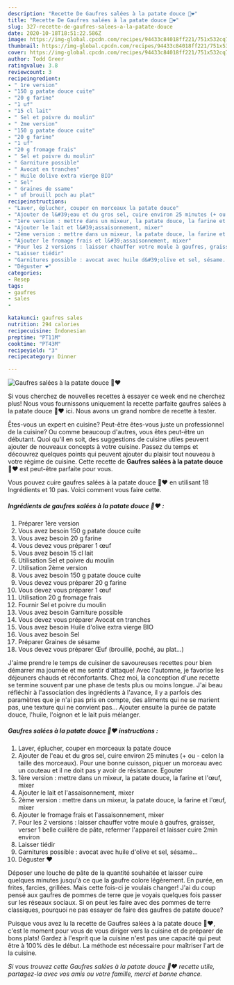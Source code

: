 ```yaml
---
description: "Recette De Gaufres salées à la patate douce 🍠❤️"
title: "Recette De Gaufres salées à la patate douce 🍠❤️"
slug: 327-recette-de-gaufres-salees-a-la-patate-douce
date: 2020-10-18T18:51:22.586Z
image: https://img-global.cpcdn.com/recipes/94433c84018ff221/751x532cq70/gaufres-salees-a-la-patate-douce-🍠❤️-photo-principale-de-la-recette.jpg
thumbnail: https://img-global.cpcdn.com/recipes/94433c84018ff221/751x532cq70/gaufres-salees-a-la-patate-douce-🍠❤️-photo-principale-de-la-recette.jpg
cover: https://img-global.cpcdn.com/recipes/94433c84018ff221/751x532cq70/gaufres-salees-a-la-patate-douce-🍠❤️-photo-principale-de-la-recette.jpg
author: Todd Greer
ratingvalue: 3.8
reviewcount: 3
recipeingredient:
- " 1re version"
- "150 g patate douce cuite"
- "20 g farine"
- "1 uf"
- "15 cl lait"
- " Sel et poivre du moulin"
- " 2me version"
- "150 g patate douce cuite"
- "20 g farine"
- "1 uf"
- "20 g fromage frais"
- " Sel et poivre du moulin"
- " Garniture possible"
- " Avocat en tranches"
- " Huile dolive extra vierge BIO"
- " Sel"
- " Graines de ssame"
- " uf brouill poch au plat"
recipeinstructions:
- "Laver, éplucher, couper en morceaux la patate douce"
- "Ajouter de l&#39;eau et du gros sel, cuire environ 25 minutes (+ ou - celon la taille des morceaux). Pour une bonne cuisson, piquer un morceau avec un couteau et il ne doit pas y avoir de résistance. Egouter"
- "1ère version : mettre dans un mixeur, la patate douce, la farine et l&#39;œuf, mixer"
- "Ajouter le lait et l&#39;assaisonnement, mixer"
- "2ème version : mettre dans un mixeur, la patate douce, la farine et l&#39;œuf, mixer"
- "Ajouter le fromage frais et l&#39;assaisonnement, mixer"
- "Pour les 2 versions : laisser chauffer votre moule à gaufres, graisser, verser 1 belle cuillère de pâte, refermer l&#39;appareil et laisser cuire 2min environ"
- "Laisser tiédir"
- "Garnitures possible : avocat avec huile d&#39;olive et sel, sésame..."
- "Déguster ❤️"
categories:
- Resep
tags:
- gaufres
- sales
- 

katakunci: gaufres sales  
nutrition: 294 calories
recipecuisine: Indonesian
preptime: "PT11M"
cooktime: "PT43M"
recipeyield: "3"
recipecategory: Dinner

---
```



![Gaufres salées à la patate douce 🍠❤️](https://img-global.cpcdn.com/recipes/94433c84018ff221/751x532cq70/gaufres-salees-a-la-patate-douce-🍠❤️-photo-principale-de-la-recette.jpg)

Si vous cherchez de nouvelles recettes à essayer ce week end ne cherchez plus! Nous vous fournissons uniquement la recette parfaite gaufres salées à la patate douce 🍠❤️ ici. Nous avons un grand nombre de recette à tester.

Êtes-vous un expert en cuisine? Peut-être êtes-vous juste un professionnel de la cuisine? Ou comme beaucoup d'autres, vous êtes peut-être un débutant. Quoi qu'il en soit, des suggestions de cuisine utiles peuvent ajouter de nouveaux concepts à votre cuisine. Passez du temps et découvrez quelques points qui peuvent ajouter du plaisir tout nouveau à votre régime de cuisine. Cette recette de <strong> Gaufres salées à la patate douce 🍠❤️ </strong> est peut-être parfaite pour vous.

<!--inarticleads1-->

Vous pouvez cuire gaufres salées à la patate douce 🍠❤️ en utilisant 18 Ingrédients et 10 pas. Voici comment vous faire cette.

##### Ingrédients de gaufres salées à la patate douce 🍠❤️ :

1. Préparer  1ère version
1. Vous avez besoin 150 g patate douce cuite
1. Vous avez besoin 20 g farine
1. Vous devez vous préparer 1 œuf
1. Vous avez besoin 15 cl lait
1. Utilisation  Sel et poivre du moulin
1. Utilisation  2ème version
1. Vous avez besoin 150 g patate douce cuite
1. Vous devez vous préparer 20 g farine
1. Vous devez vous préparer 1 œuf
1. Utilisation 20 g fromage frais
1. Fournir  Sel et poivre du moulin
1. Vous avez besoin  Garniture possible
1. Vous devez vous préparer  Avocat en tranches
1. Vous avez besoin  Huile d&#39;olive extra vierge BIO
1. Vous avez besoin  Sel
1. Préparer  Graines de sésame
1. Vous devez vous préparer  Œuf (brouillé, poché, au plat...)


J&#39;aime prendre le temps de cuisiner de savoureuses recettes pour bien démarrer ma journée et me sentir d&#39;attaque! Avec l&#39;automne, je favorise les déjeuners chauds et réconfortants. Chez moi, la conception d&#39;une recette se termine souvent par une phase de tests plus ou moins longue. J&#39;ai beau réfléchir à l&#39;association des ingrédients à l&#39;avance, il y a parfois des paramètres que je n&#39;ai pas pris en compte, des aliments qui ne se marient pas, une texture qui ne convient pas… Ajouter ensuite la purée de patate douce, l&#39;huile, l&#39;oignon et le lait puis mélanger. 

<!--inarticleads2-->

##### Gaufres salées à la patate douce 🍠❤️ instructions :

1. Laver, éplucher, couper en morceaux la patate douce
1. Ajouter de l&#39;eau et du gros sel, cuire environ 25 minutes (+ ou - celon la taille des morceaux). Pour une bonne cuisson, piquer un morceau avec un couteau et il ne doit pas y avoir de résistance. Egouter
1. 1ère version : mettre dans un mixeur, la patate douce, la farine et l&#39;œuf, mixer
1. Ajouter le lait et l&#39;assaisonnement, mixer
1. 2ème version : mettre dans un mixeur, la patate douce, la farine et l&#39;œuf, mixer
1. Ajouter le fromage frais et l&#39;assaisonnement, mixer
1. Pour les 2 versions : laisser chauffer votre moule à gaufres, graisser, verser 1 belle cuillère de pâte, refermer l&#39;appareil et laisser cuire 2min environ
1. Laisser tiédir
1. Garnitures possible : avocat avec huile d&#39;olive et sel, sésame...
1. Déguster ❤️


Déposer une louche de pâte de la quantité souhaitée et laisser cuire quelques minutes jusqu&#39;à ce que la gaufre colore légèrement. En purée, en frites, farcies, grillées. Mais cette fois-ci je voulais changer! J&#39;ai du coup pensé aux gaufres de pommes de terre que je voyais quelques fois passer sur les réseaux sociaux. Si on peut les faire avec des pommes de terre classiques, pourquoi ne pas essayer de faire des gaufres de patate douce? 

<!--inarticleads1-->

<p>
Puisque vous avez lu la recette de Gaufres salées à la patate douce 🍠❤️, c'est le moment pour vous de vous diriger vers la cuisine et de préparer de bons plats! Gardez à l'esprit que la cuisine n'est pas une capacité qui peut être à 100% dès le début. La méthode est nécessaire pour maîtriser l'art de la cuisine.
</p>

<p>
<i>Si vous trouvez cette Gaufres salées à la patate douce 🍠❤️ recette utile, partagez-la avec vos amis ou votre famille, merci et bonne chance.</i>
</p>
